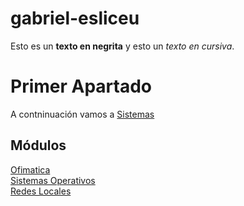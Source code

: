# gabriel-esliceu
Esto es un **texto en negrita** y esto un *texto en cursiva*.
# Primer Apartado
A contninuación vamos a [Sistemas](sistemas/README.md)
## Módulos

[Ofimatica](ofimatica/README.md) <br>
[Sistemas Operativos](sistemas/README.md) <br>
[Redes Locales](redeslocales/README.md)